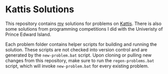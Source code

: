 # Kattis Solutions

This repository contains [my](https://open.kattis.com/users/josht) solutions for problems on [Kattis](https://open.kattis.com/). There is also some solutions from programming competitions I did with the Univeristy of Prince Edward Island.

Each problem folder contains helper scripts for building and running the solution. These scripts are not checked into version control and are generated by the `new-problem.bat` script. Upon cloning or pulling  new changes from this repository, make sure to run the `regen-problems.bat` script, which will invoke `new-problem.bat` for every existing problem.